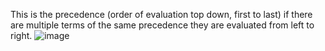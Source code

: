 This is the precedence (order of evaluation top down, first to last) if there are multiple terms of the same precedence they are evaluated from left to right.
![image](https://user-images.githubusercontent.com/1751207/154510242-5007992b-bb69-4fed-9e01-22cb740186b3.png)
<!-- TODO
## Examples
-->
